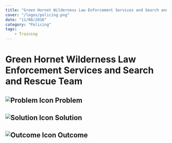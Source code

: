 ```yaml
---
title: "Green Hornet Wilderness Law Enforcement Services and Search and Rescue Team"
cover: "/logos/policing.png"
date: "11/08/2016"
category: "Policing"
tags:
    - Training
---
```


# Green Hornet Wilderness Law Enforcement Services and Search and Rescue Team

## ![Problem Icon](https://github.com/google/material-design-icons/raw/master/alert/1x_web/ic_error_outline_black_48dp.png "Problem") Problem

## ![Solution Icon](https://github.com/google/material-design-icons/raw/master/action/1x_web/ic_lightbulb_outline_black_48dp.png "Solution") Solution

## ![Outcome Icon](https://github.com/google/material-design-icons/raw/master/action/1x_web/ic_view_list_black_48dp.png "Outcome") Outcome
